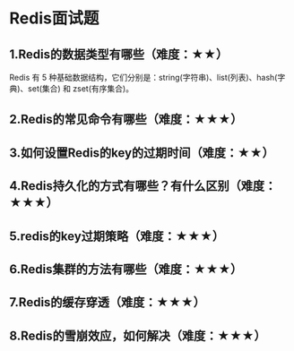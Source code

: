 # Redis面试题

## 1.Redis的数据类型有哪些（难度：★★）

Redis 有 5 种基础数据结构，它们分别是：string(字符串)、list(列表)、hash(字典)、set(集合) 和 zset(有序集合)。

## 2.Redis的常见命令有哪些（难度：★★★）

## 3.如何设置Redis的key的过期时间（难度：★★）

## 4.Redis持久化的方式有哪些？有什么区别（难度：★★★）

## 5.redis的key过期策略（难度：★★★）

## 6.Redis集群的方法有哪些（难度：★★★）

## 7.Redis的缓存穿透（难度：★★★）
 
## 8.Redis的雪崩效应，如何解决（难度：★★★）